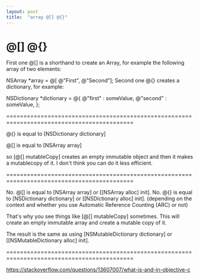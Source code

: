 ```yaml
---
layout: post
title:  "array @[] @{}"
---
```

# @[] @{}

First one @[] is a shorthand to create an Array, for example the following array of two elements:

NSArray *array = @[ @"First", @"Second"];
Second one @{} creates a dictionary, for example:

NSDictionary *dictionary = @{
    @"first" : someValue,
    @"second" : someValue,
};

===========================================================================================

@{} is equal to [NSDictionary dictionary]

@[] is equal to [NSArray array]

so [@[] mutableCopy] creates an empty immutable object and then it makes a mutablecopy of it. I don't think you can do it less efficient.

===========================================================================================

No. @[] is equal to [NSArray array] or [[NSArray alloc] init].
No. @{} is equal to [NSDictionary dictionary] or [[NSDictionary alloc] init].
(depending on the context and whether you use Automatic Reference Counting (ARC) or not)

That's why you see things like [@[] mutableCopy] sometimes. This will create an empty immutable array and create a mutable copy of it.

The result is the same as using [NSMutableDictionary dictionary] or [[NSMutableDictionary alloc] init].

===========================================================================================

https://stackoverflow.com/questions/13607007/what-is-and-in-objective-c
